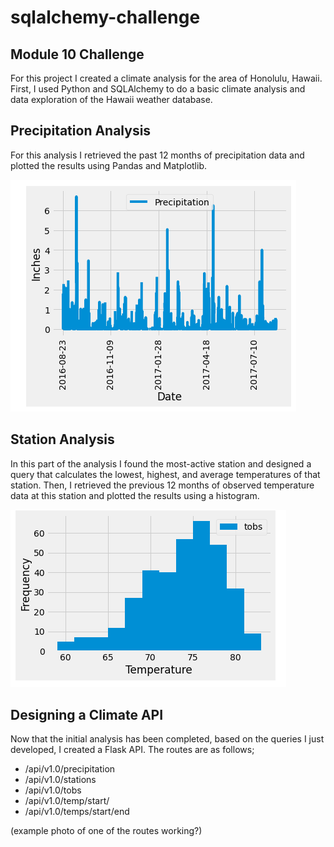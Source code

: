 # sqlalchemy-challenge
## Module 10 Challenge
For this project I created a climate analysis for the area of Honolulu, Hawaii. First, I used Python and SQLAlchemy to do a basic climate analysis and data exploration of the Hawaii weather database. 

## Precipitation Analysis
For this analysis I retrieved the past 12 months of precipitation data and plotted the results using Pandas and Matplotlib.

![precipitation](Images/precipitation.png)

## Station Analysis
In this part of the analysis I found the most-active station and designed a query that calculates the lowest, highest, and average temperatures of that station. Then, I retrieved the previous 12 months of observed temperature data at this station and plotted the results using a histogram. 

![temperature](Images/temperature.png)

## Designing a Climate API
Now that the initial analysis has been completed, based on the queries I just developed, I created a Flask API. The routes are as follows;

- /api/v1.0/precipitation
- /api/v1.0/stations
- /api/v1.0/tobs
- /api/v1.0/temp/start/
- /api/v1.0/temps/start/end

(example photo of one of the routes working?)